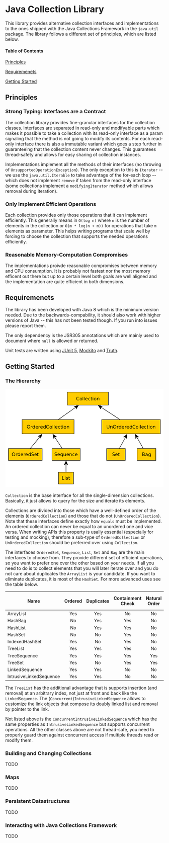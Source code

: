 # Java Collection Library

This library provides alternative collection interfaces and implementations to the ones shipped with the
Java Collections Framework in the `java.util` package. The library follows a different set of principles,
which are listed below.

#### Table of Contents
[Principles](#principles)

[Requiremenets](#requirements)

[Getting Started](#getting-started)

## Principles
### Strong Typing: Interfaces are a Contract
The collection library provides fine-granular interfaces for the collection classes. Interfaces are separated in read-only
and modifyable parts which makes it possible to take a collection with its read-only interface as a param signaling
that the method is not going to modify its contents. For each read-only interface there is also a immutable variant
which goes a step further in guaranteeing that the collection content never changes. This guarantees thread-safety and
allows for easy sharing of collection instances.

Implementations implement all the methods of their interfaces (no throwing of `UnsupportedOperationException`). 
The only exception to this is `Iterator` -- we use the `java.util.Iterable` to take advantage of the for-each loop --
which does not implement `remove` if taken from the read-only interface (some collections implement a `modifyingIterator`
method which allows removal during iteration).

### Only Implement Efficient Operations
Each collection provides only those operations that it can implement efficiently. This generally means in `O(log n)`
where `n` is the number of elements in the collection or `O(m * log(n + m))` for operations that take `m` elements
as parameter. This helps writing programs that scale well by forcing to choose the collection that supports the
needed operations efficiently.

### Reasonable Memory-Computation Compromises
The implementations proivde reasonable compromises between memory and CPU consumption. It is probably not fastest
nor the most memory efficent out there but up to a certain level both goals are well aligned and the implementation
are quite efficient in both dimensions.

## Requiremenets
The library has been developed with Java 8 which is the minimum version needed. Due to the backwards-compability,
it should also work with higher versions of Java -- this has not been tested though. If you run into issues please
report them.

The only dependency is the JSR305 annotations which are mainly used to document where `null` is allowed or returned.

Unit tests are written using [JUnit 5](https://junit.org), [Mockito](https://site.mockito.org/) and 
[Truth](https://github.com/google/truth).

## Getting Started

### The Hierarchy
![Interfce Hierarchy](/doc/images/basic-interfaces.gif)

`Collection` is the base interface for all the single-dimension collections. Basically, it just allows to query for the
size and iterate its elements.

Collections are divided into those which have a well-defined order of the elements (`OrderedCollection`) and those
that do not (`UnOrderedCollection`). Note that these interfaces define exactly how `equals` must be implemented.
An ordered collection can never be equal to an unordered one and vice versa. When writing APIs this property is usally
essential (especially for testing and mocking), therefore a sub-type of `OrderedCollection` or `UnOrderedCollection`
should be preferred over using `Collection`.

The interfaces `OrderedSet`, `Sequence`, `List`, `Set` and `Bag` are the main interfaces to choose from. They provide
different set of efficient operations, so you want to prefer one over the other based on your needs. If all you
need to do is to collect elements that you will later iterate over and you do not care about duplicates the
`ArrayList` is your candidate. If you want to eliminate duplicates, it is most of the `HashSet`. For more advanced
uses see the table below.

| Name                              | Ordered | Duplicates | Containment Check | Natural Order  | Get by Index | Insert at Front |
|-----------------------------------|:-------:|:----------:|:-----------------:|:--------------:|:------------:|:---------------:|
| ArrayList                         | Yes     | Yes        | No                | No             | Yes          | No              |
| HashBag                           | No      | Yes        | Yes               | No             | No           | No              |
| HashList                          | No      | Yes        | Yes               | No             | Yes          | No              |
| HashSet                           | No      | No         | Yes               | No             | No           | No              |
| IndexedHashSet                    | Yes     | No         | Yes               | No             | Yes          | No              |
| TreeList                          | Yes     | Yes        | Yes               | No             | Yes          | Yes             |
| TreeSequence                      | Yes     | Yes        | Yes               | Yes            | No           | No              |
| TreeSet                           | Yes     | No         | Yes               | Yes            | No           | No              |
| LinkedSequence                    | Yes     | Yes        | No                | No             | No           | Yes             |
| IntrusiveLinkedSequence           | Yes     | Yes        | No                | No             | No           | Yes             |

The `TreeList` has the additional advantage that is supports insertion (and removal) at an arbitrary index, not just at front and back
like the `LinkedSequence`. The (`Concurrent`)`IntrusiveLinkedSequence` allows to customize the link objects that compose its doubly linked list
and removal by pointer to the link.

Not listed above is the `ConcurrentIntrusiveLinkedSequence` which has the same properties as `IntrusiveLinkedSequence`
but supports concurrent operations. All the other classes above are not thread-safe, you need to properly guard them
against concurrent access if multiple threads read or modify them.

### Building and Changing Collections

TODO

### Maps

TODO

### Persistent Datastructures

TODO

### Interacting with Java Collections Framework

TODO


